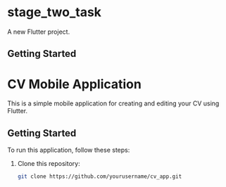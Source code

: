 # stage_two_task

A new Flutter project.

## Getting Started
# CV Mobile Application

This is a simple mobile application for creating and editing your CV using Flutter.

## Getting Started

To run this application, follow these steps:

1. Clone this repository:

   ```bash
   git clone https://github.com/yourusername/cv_app.git

